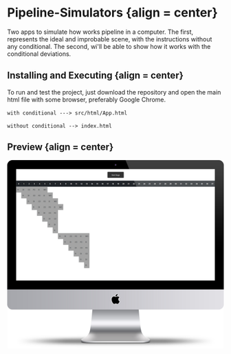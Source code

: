 # Pipeline-Simulators {align = center}
  Two apps to simulate how works pipeline in a computer. The first, represents the ideal and improbable scene, with the instructions without any conditional. The second, wi'll be able to show how it works with the  conditional deviations. 

## Installing and Executing {align = center}
To run and test the project, just download the repository and open the main html file with some browser, preferably Google Chrome.
````
with conditional ---> src/html/App.html
````
````
without conditional --> index.html
````
## Preview {align = center}

![Image description](https://github.com/douglasbrandao21/pipeline-simulators/blob/master/with-conditional/src/img/img.jpg)
